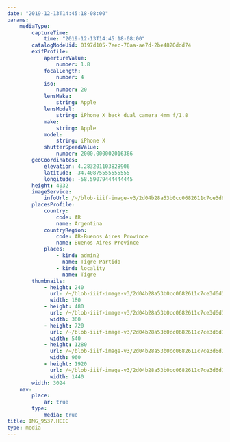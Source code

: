 ```yaml
---
date: "2019-12-13T14:45:18-08:00"
params:
    mediaType:
        captureTime:
            time: "2019-12-13T14:45:18-08:00"
        catalogNodeUid: 0197d105-7eec-70aa-ae7d-2be4820ddd74
        exifProfile:
            apertureValue:
                number: 1.8
            focalLength:
                number: 4
            iso:
                number: 20
            lensMake:
                string: Apple
            lensModel:
                string: iPhone X back dual camera 4mm f/1.8
            make:
                string: Apple
            model:
                string: iPhone X
            shutterSpeedValue:
                number: 2000.000002016366
        geoCoordinates:
            elevation: 4.283201103828906
            latitude: -34.40875555555555
            longitude: -58.59079444444445
        height: 4032
        imageService:
            infoUrl: /~/blob-iiif-image-v3/2d04b28a53b0cc0682611c7ce3d6d10e6fa461f91fdbb2949f4e3cf9e0f2e3cd/info.json
        placesProfile:
            country:
                code: AR
                name: Argentina
            countryRegion:
                code: AR-Buenos Aires Province
                name: Buenos Aires Province
            places:
                - kind: admin2
                  name: Tigre Partido
                - kind: locality
                  name: Tigre
        thumbnails:
            - height: 240
              url: /~/blob-iiif-image-v3/2d04b28a53b0cc0682611c7ce3d6d10e6fa461f91fdbb2949f4e3cf9e0f2e3cd/full/180%2C240/0/default.jpg
              width: 180
            - height: 480
              url: /~/blob-iiif-image-v3/2d04b28a53b0cc0682611c7ce3d6d10e6fa461f91fdbb2949f4e3cf9e0f2e3cd/full/360%2C480/0/default.jpg
              width: 360
            - height: 720
              url: /~/blob-iiif-image-v3/2d04b28a53b0cc0682611c7ce3d6d10e6fa461f91fdbb2949f4e3cf9e0f2e3cd/full/540%2C720/0/default.jpg
              width: 540
            - height: 1280
              url: /~/blob-iiif-image-v3/2d04b28a53b0cc0682611c7ce3d6d10e6fa461f91fdbb2949f4e3cf9e0f2e3cd/full/960%2C1280/0/default.jpg
              width: 960
            - height: 1920
              url: /~/blob-iiif-image-v3/2d04b28a53b0cc0682611c7ce3d6d10e6fa461f91fdbb2949f4e3cf9e0f2e3cd/full/1440%2C1920/0/default.jpg
              width: 1440
        width: 3024
    nav:
        place:
            ar: true
        type:
            media: true
title: IMG_9537.HEIC
type: media
---
```

